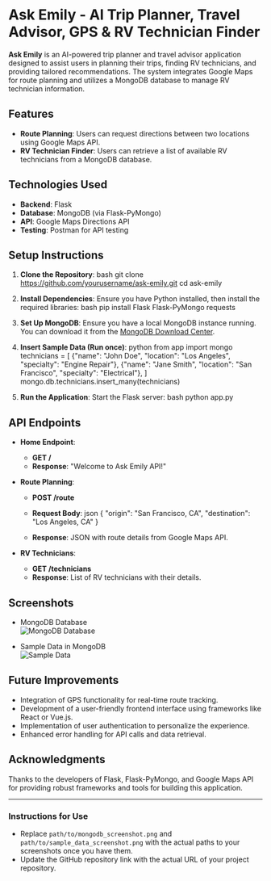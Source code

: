 # Ask Emily - AI Trip Planner, Travel Advisor, GPS & RV Technician Finder

**Ask Emily** is an AI-powered trip planner and travel advisor application designed to assist users in planning their trips, finding RV technicians, and providing tailored recommendations. The system integrates Google Maps for route planning and utilizes a MongoDB database to manage RV technician information.

## Features

- **Route Planning**: Users can request directions between two locations using Google Maps API.
- **RV Technician Finder**: Users can retrieve a list of available RV technicians from a MongoDB database.

## Technologies Used

- **Backend**: Flask
- **Database**: MongoDB (via Flask-PyMongo)
- **API**: Google Maps Directions API
- **Testing**: Postman for API testing

## Setup Instructions

1. **Clone the Repository**:
   bash
   git clone https://github.com/yourusername/ask-emily.git
   cd ask-emily
   

2. **Install Dependencies**: Ensure you have Python installed, then install the required libraries:
   bash
   pip install Flask Flask-PyMongo requests
   

3. **Set Up MongoDB**: Ensure you have a local MongoDB instance running. You can download it from the [MongoDB Download Center](https://www.mongodb.com/try/download/community).

4. **Insert Sample Data (Run once)**:
   python
   from app import mongo
   technicians = [
       {"name": "John Doe", "location": "Los Angeles", "specialty": "Engine Repair"},
       {"name": "Jane Smith", "location": "San Francisco", "specialty": "Electrical"},
   ]
   mongo.db.technicians.insert_many(technicians)
   

5. **Run the Application**: Start the Flask server:
   bash
   python app.py
   

## API Endpoints

- **Home Endpoint**:
  - **GET /** 
  - **Response**: "Welcome to Ask Emily API!"

- **Route Planning**:
  - **POST /route**
  - **Request Body**:
    json
    {
        "origin": "San Francisco, CA",
        "destination": "Los Angeles, CA"
    }
    
  - **Response**: JSON with route details from Google Maps API.

- **RV Technicians**:
  - **GET /technicians**
  - **Response**: List of RV technicians with their details.

## Screenshots

- MongoDB Database  
  ![MongoDB Database](path/to/mongodb_screenshot.png)

- Sample Data in MongoDB  
  ![Sample Data](path/to/sample_data_screenshot.png)

## Future Improvements

- Integration of GPS functionality for real-time route tracking.
- Development of a user-friendly frontend interface using frameworks like React or Vue.js.
- Implementation of user authentication to personalize the experience.
- Enhanced error handling for API calls and data retrieval.

## Acknowledgments

Thanks to the developers of Flask, Flask-PyMongo, and Google Maps API for providing robust frameworks and tools for building this application.

---

### Instructions for Use

- Replace `path/to/mongodb_screenshot.png` and `path/to/sample_data_screenshot.png` with the actual paths to your screenshots once you have them.
- Update the GitHub repository link with the actual URL of your project repository.